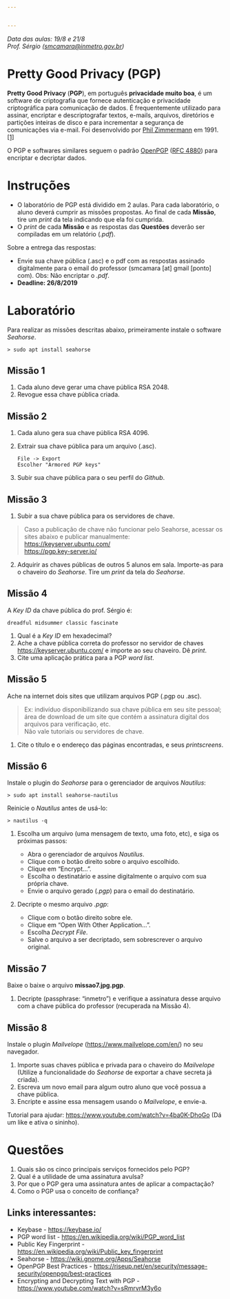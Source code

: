 ```yaml
---


---
```


<p><em>Data das aulas: 19/8 e 21/8<br>
Prof. Sérgio (<a href="mailto:smcamara@inmetro.gov.br">smcamara@inmetro.gov.br</a>)</em></p>
<h1 id="pretty-good-privacy-pgp">Pretty Good Privacy (PGP)</h1>
<p><strong>Pretty Good Privacy</strong> (<strong>PGP</strong>), em português <strong>privacidade muito boa</strong>, é um software de criptografia que fornece autenticação e privacidade criptográfica para comunicação de dados. É frequentemente utilizado para assinar, encriptar e descriptografar textos, e-mails, arquivos, diretórios e partições inteiras de disco e para incrementar a segurança de comunicações via e-mail. Foi desenvolvido por <a href="https://pt.wikipedia.org/wiki/Phil_Zimmermann" title="Phil Zimmermann">Phil Zimmermann</a> em 1991.<a href="https://pt.wikipedia.org/wiki/Pretty_Good_Privacy">[1]</a></p>
<p>O PGP e softwares similares seguem o padrão <a href="https://pt.wikipedia.org/wiki/OpenPGP" title="OpenPGP">OpenPGP</a> (<a href="https://tools.ietf.org/html/rfc4880">RFC 4880</a>) para encriptar e decriptar dados.</p>
<h1 id="instruções">Instruções</h1>
<ul>
<li>O laboratório de PGP está dividido em 2 aulas. Para cada laboratório, o aluno deverá cumprir as missões propostas. Ao final de cada <strong>Missão</strong>, tire um <em>print</em> da tela indicando que ela foi cumprida.</li>
<li>O <em>print</em> de cada <strong>Missão</strong> e as respostas das <strong>Questões</strong> deverão ser compiladas em um relatório (<em>.pdf</em>).</li>
</ul>
<p>Sobre a entrega das respostas:</p>
<ul>
<li>Envie sua chave pública (.asc) e o pdf com as respostas assinado digitalmente para o email do professor (smcamara [at] gmail [ponto] com). Obs: Não encriptar o <em>.pdf</em>.</li>
<li><strong>Deadline: 26/8/2019</strong></li>
</ul>
<h1 id="laboratório">Laboratório</h1>
<p>Para realizar as missões descritas abaixo, primeiramente instale o software <em>Seahorse</em>.</p>
<pre><code>&gt; sudo apt install seahorse
</code></pre>
<h2 id="missão-1">Missão 1</h2>
<ol>
<li>Cada aluno deve gerar uma chave pública RSA 2048.</li>
<li>Revogue essa chave pública criada.</li>
</ol>
<h2 id="missão-2">Missão 2</h2>
<ol>
<li>
<p>Cada aluno gera sua chave pública RSA 4096.</p>
</li>
<li>
<p>Extrair sua chave pública para um arquivo (.asc).</p>
<pre><code>File -&gt; Export
Escolher "Armored PGP keys"
</code></pre>
</li>
<li>
<p>Subir sua chave pública para o seu perfil do <em>Github</em>.</p>
</li>
</ol>
<h2 id="missão-3">Missão 3</h2>
<ol>
<li>Subir a sua chave pública para os servidores de chave.</li>
</ol>
<blockquote>
<p>Caso a publicação de chave não funcionar pelo Seahorse, acessar os sites abaixo e publicar manualmente:<br>
<a href="https://keyserver.ubuntu.com/">https://keyserver.ubuntu.com/</a><br>
<a href="https://pgp.key-server.io/">https://pgp.key-server.io/</a></p>
</blockquote>
<ol start="2">
<li>Adquirir as chaves públicas de outros 5 alunos em sala. Importe-as para o chaveiro do <em>Seahorse</em>. Tire um <em>print</em> da tela do <em>Seahorse</em>.</li>
</ol>
<h2 id="missão-4">Missão 4</h2>
<p>A <em>Key ID</em> da chave pública do prof. Sérgio é:</p>
<pre><code>dreadful midsummer classic fascinate
</code></pre>
<ol>
<li>Qual é a <em>Key ID</em> em hexadecimal?</li>
<li>Ache a chave pública correta do professor no servidor de chaves <a href="https://keyserver.ubuntu.com/">https://keyserver.ubuntu.com/</a> e importe ao seu chaveiro. Dê <em>print</em>.</li>
<li>Cite uma aplicação prática para a PGP <em>word list</em>.</li>
</ol>
<h2 id="missão-5">Missão 5</h2>
<p>Ache na internet dois sites que utilizam arquivos PGP (.pgp ou .asc).</p>
<blockquote>
<p>Ex: indivíduo disponibilizando sua chave pública em seu site pessoal; área de download de um site que contém a assinatura digital dos arquivos para verificação, etc.<br>
Não vale tutoriais ou servidores de chave.</p>
</blockquote>
<ol>
<li>Cite o título e o endereço das páginas encontradas, e seus <em>printscreens</em>.</li>
</ol>
<h2 id="missão-6">Missão 6</h2>
<p>Instale o plugin do <em>Seahorse</em> para o gerenciador de arquivos <em>Nautilus</em>:</p>
<pre><code>&gt; sudo apt install seahorse-nautilus
</code></pre>
<p>Reinicie o <em>Nautilus</em> antes de usá-lo:</p>
<pre><code>&gt; nautilus -q
</code></pre>
<ol>
<li>
<p>Escolha um arquivo (uma mensagem de texto, uma foto, etc), e siga os próximas passos:</p>
<ul>
<li>Abra o gerenciador de arquivos <em>Nautilus</em>.</li>
<li>Clique com o botão direito sobre o arquivo escolhido.</li>
<li>Clique em “Encrypt…”.</li>
<li>Escolha o destinatário e assine digitalmente o arquivo com sua própria chave.</li>
<li>Envie o arquivo gerado (<em>.pgp</em>) para o email do destinatário.</li>
</ul>
</li>
<li>
<p>Decripte o mesmo arquivo <em>.pgp</em>:</p>
<ul>
<li>Clique com o botão direito sobre ele.</li>
<li>Clique em “Open With Other Application…”.</li>
<li>Escolha <em>Decrypt File</em>.</li>
<li>Salve o arquivo a ser decriptado, sem sobrescrever o arquivo original.</li>
</ul>
</li>
</ol>
<h2 id="missão-7">Missão 7</h2>
<p>Baixe o baixe o arquivo <strong>missao7.jpg.pgp</strong>.</p>
<ol>
<li>Decripte (passphrase: “inmetro”) e verifique a assinatura desse arquivo com a chave pública do professor (recuperada na Missão 4).</li>
</ol>
<h2 id="missão-8">Missão 8</h2>
<p>Instale o plugin <em>Mailvelope</em> (<a href="https://www.mailvelope.com/en/">https://www.mailvelope.com/en/</a>) no seu navegador.</p>
<ol>
<li>Importe suas chaves pública e privada para o chaveiro do <em>Mailvelope</em> (Utilize a funcionalidade do <em>Seahorse</em> de exportar a chave secreta já criada).</li>
<li>Escreva um novo email para algum outro aluno que você possua a chave pública.</li>
<li>Encripte e assine essa mensagem usando o <em>Mailvelope</em>, e envie-a.</li>
</ol>
<p>Tutorial para ajudar: <a href="https://www.youtube.com/watch?v=4ba0K-DhoGo">https://www.youtube.com/watch?v=4ba0K-DhoGo</a>  (Dá um like e ativa o sininho).</p>
<h1 id="questões">Questões</h1>
<ol>
<li>Quais são os cinco principais serviços fornecidos pelo PGP?</li>
<li>Qual é a utilidade de uma assinatura avulsa?</li>
<li>Por que o PGP gera uma assinatura antes de aplicar a compactação?</li>
<li>Como o PGP usa o conceito de confiança?</li>
</ol>
<h2 id="links-interessantes">Links interessantes:</h2>
<ul>
<li>Keybase - <a href="https://keybase.io/">https://keybase.io/</a></li>
<li>PGP word list - <a href="https://en.wikipedia.org/wiki/PGP_word_list">https://en.wikipedia.org/wiki/PGP_word_list</a></li>
<li>Public Key Fingerprint - <a href="https://en.wikipedia.org/wiki/Public_key_fingerprint">https://en.wikipedia.org/wiki/Public_key_fingerprint</a></li>
<li>Seahorse -   <a href="https://wiki.gnome.org/Apps/Seahorse">https://wiki.gnome.org/Apps/Seahorse</a></li>
<li>OpenPGP Best Practices - <a href="https://riseup.net/en/security/message-security/openpgp/best-practices">https://riseup.net/en/security/message-security/openpgp/best-practices</a></li>
<li>Encrypting and Decrypting Text with PGP - <a href="https://www.youtube.com/watch?v=sRmrvrM3y6o">https://www.youtube.com/watch?v=sRmrvrM3y6o</a></li>
</ul>

